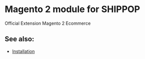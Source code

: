 # Magento 2 module for SHIPPOP
Official Extension Magento 2 Ecommerce

## See also:
- [Installation](INSTALL.md)
